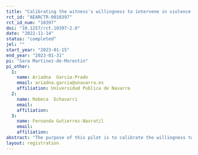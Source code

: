 ```yaml
---
title: "Calibrating the witness's willingness to intervene in violence against women."
rct_id: "AEARCTR-0010397"
rct_id_num: "10397"
doi: "10.1257/rct.10397-2.0"
date: "2022-11-14"
status: "completed"
jel: ""
start_year: "2023-01-15"
end_year: "2023-01-31"
pi: "Sara Martinez-de-Morentin"
pi_other:
  1:
    name: Ariadna  Garcia-Prado
    email: ariadna.garcia@unavarra.es
    affiliation: Universidad Publica de Navarra
  2:
    name: Rebeca  Echavarri
    email: 
    affiliation: 
  3:
    name: Fernanda Gutierrez-Navratil
    email: 
    affiliation: 
abstract: "The purpose of this pilot is to calibrate the willingness to intervene of witnesses of violence against women, by means of an incentivized survey experiment. The information obtained will be used to design a subsequent survey experiment. The pilot will also be used to assess the set of questions included in the survey."
layout: registration
---
```


